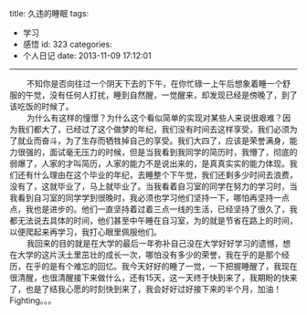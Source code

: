 title: 久违的睡眠
tags:
  - 学习
  - 感悟
id: 323
categories:
  - 个人日记
date: 2013-11-09 17:12:01
---

<div style="font-size: 14px;"><span style="padding-left: 30px;"> 不知你是否向往过一个阴天下去的下午，在你忙碌一上午后想象着睡一个舒服的午觉，没有任何人打扰，睡到自然醒，一觉醒来，却发现已经是傍晚了，到了该吃饭的时候了。</span><div>
<div style="font-size: 14px;"><span style="padding-left: 30px;"> 为什么有这样的憧憬？为什么这个看似简单的实现对某些人来说很艰难？因为我们都大了，已经过了这个做梦的年纪，我们没有时间去这样享受，我们必须为了就业而奋斗，为了生存而牺牲掉自己的享受。我们大四了，应该是荣誉满身，能力很强的，面试毫无压力的时候，但是当我看到我同学的简历时，我懵了，彻底的弱爆了，人家的才叫简历，人家的能力不是说出来的，是真真实实的能力体现。我们还有什么理由在这个毕业的年纪，去睡整个下午觉，我们还剩多少时间去浪费，没有了，这就毕业了，马上就毕业了。当我看着自习室的同学在努力的学习时，当我看到自习室的同学学到很晚时，我必须也学习他们坚持一下，哪怕再坚持一点点，我也是进步的。他们一直坚持着过着三点一线的生活，已经坚持了很久了，我都无法说去具体的时间，他们甚至中午睡在自习室，为的就是节省在路上的时间，以便爬起来再学习，我打心眼里佩服他们。</span><div>
<div style="font-size: 14px;"><span style="padding-left: 30px;"> 我回来的目的就是在大学的最后一年弥补自己没在大学好好学习的遗憾，想在大学的这片沃土里茁壮的成长一次，哪怕没有多少的荣誉，我在乎的是那个经历，在乎的是有个难忘的回忆。我今天好好的睡了一觉，一下把握睡醒了，我现在很清醒，也很清醒接下来做什么，还有15天，这一天终于快到来了，我期盼的快来了，也是了结我心愿的时刻快到来了，我会好好过好接下来的半个月，加油！Fighting。。。</span><div></div></div></div></div></div></div>
